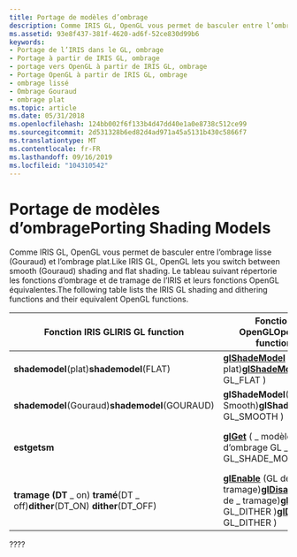 ```yaml
---
title: Portage de modèles d’ombrage
description: Comme IRIS GL, OpenGL vous permet de basculer entre l’ombrage lisse (Gouraud) et l’ombrage plat. Le tableau suivant répertorie les fonctions d’ombrage et de tramage de l’IRIS et leurs fonctions OpenGL équivalentes.
ms.assetid: 93e8f437-381f-4620-ad6f-52ce830d99b6
keywords:
- Portage de l’IRIS dans le GL, ombrage
- Portage à partir de IRIS GL, ombrage
- portage vers OpenGL à partir de IRIS GL, ombrage
- Portage OpenGL à partir de IRIS GL, ombrage
- ombrage lissé
- Ombrage Gouraud
- ombrage plat
ms.topic: article
ms.date: 05/31/2018
ms.openlocfilehash: 124bb002f6f133b4d47dd40e1a0e8738c512ce99
ms.sourcegitcommit: 2d531328b6ed82d4ad971a45a5131b430c5866f7
ms.translationtype: MT
ms.contentlocale: fr-FR
ms.lasthandoff: 09/16/2019
ms.locfileid: "104310542"
---
```

# <a name="porting-shading-models"></a><span data-ttu-id="b64b0-111">Portage de modèles d’ombrage</span><span class="sxs-lookup"><span data-stu-id="b64b0-111">Porting Shading Models</span></span>

<span data-ttu-id="b64b0-112">Comme IRIS GL, OpenGL vous permet de basculer entre l’ombrage lisse (Gouraud) et l’ombrage plat.</span><span class="sxs-lookup"><span data-stu-id="b64b0-112">Like IRIS GL, OpenGL lets you switch between smooth (Gouraud) shading and flat shading.</span></span> <span data-ttu-id="b64b0-113">Le tableau suivant répertorie les fonctions d’ombrage et de tramage de l’IRIS et leurs fonctions OpenGL équivalentes.</span><span class="sxs-lookup"><span data-stu-id="b64b0-113">The following table lists the IRIS GL shading and dithering functions and their equivalent OpenGL functions.</span></span>



| <span data-ttu-id="b64b0-114">Fonction IRIS GL</span><span class="sxs-lookup"><span data-stu-id="b64b0-114">IRIS GL function</span></span>                                   | <span data-ttu-id="b64b0-115">Fonction OpenGL</span><span class="sxs-lookup"><span data-stu-id="b64b0-115">OpenGL function</span></span>                                                                                    | <span data-ttu-id="b64b0-116">Signification</span><span class="sxs-lookup"><span data-stu-id="b64b0-116">Meaning</span></span>                      |
|----------------------------------------------------|----------------------------------------------------------------------------------------------------|------------------------------|
| <span data-ttu-id="b64b0-117">**shademodel**(plat)</span><span class="sxs-lookup"><span data-stu-id="b64b0-117">**shademodel**(FLAT)</span></span>                               | <span data-ttu-id="b64b0-118">[**glShadeModel**](glshademodel.md) (GL \_ plat)</span><span class="sxs-lookup"><span data-stu-id="b64b0-118">[**glShadeModel**](glshademodel.md) ( GL\_FLAT )</span></span>                                                  | <span data-ttu-id="b64b0-119">Il s’agit d’un ombrage plat.</span><span class="sxs-lookup"><span data-stu-id="b64b0-119">Does flat shading.</span></span>           |
| <span data-ttu-id="b64b0-120">**shademodel**(Gouraud)</span><span class="sxs-lookup"><span data-stu-id="b64b0-120">**shademodel**(GOURAUD)</span></span>                            | <span data-ttu-id="b64b0-121">**glShadeModel**(GL \_ Smooth)</span><span class="sxs-lookup"><span data-stu-id="b64b0-121">**glShadeModel**( GL\_SMOOTH )</span></span>                                                                     | <span data-ttu-id="b64b0-122">Effectue un ombrage lissé.</span><span class="sxs-lookup"><span data-stu-id="b64b0-122">Does smooth shading.</span></span>         |
| <span data-ttu-id="b64b0-123">**est**</span><span class="sxs-lookup"><span data-stu-id="b64b0-123">**getsm**</span></span>                                          | <span data-ttu-id="b64b0-124">[**glGet**](glgetbooleanv--glgetdoublev--glgetfloatv--glgetintegerv.md) ( \_ modèle d’ombrage GL \_ )</span><span class="sxs-lookup"><span data-stu-id="b64b0-124">[**glGet**](glgetbooleanv--glgetdoublev--glgetfloatv--glgetintegerv.md) ( GL\_SHADE\_MODEL )</span></span>      | <span data-ttu-id="b64b0-125">Retourne le modèle d’ombrage actuel.</span><span class="sxs-lookup"><span data-stu-id="b64b0-125">Returns current shade model.</span></span> |
| <span data-ttu-id="b64b0-126">**tramage (DT** \_ on) **tramé**(DT \_ off)</span><span class="sxs-lookup"><span data-stu-id="b64b0-126">**dither**(DT\_ON) **dither**(DT\_OFF)</span></span> <br/> | <span data-ttu-id="b64b0-127">[**glEnable**](glenable.md) (GL de \_ tramage)[**glDisable**](gldisable.md)(GL de \_ tramage)</span><span class="sxs-lookup"><span data-stu-id="b64b0-127">[**glEnable**](glenable.md) ( GL\_DITHER )[**glDisable**](gldisable.md)( GL\_DITHER )</span></span><br/> | <span data-ttu-id="b64b0-128">Active/désactive le tramage.</span><span class="sxs-lookup"><span data-stu-id="b64b0-128">Turns dithering on/off.</span></span>      |



 

<span data-ttu-id="b64b0-129">??</span><span class="sxs-lookup"><span data-stu-id="b64b0-129">??</span></span>

 

 






